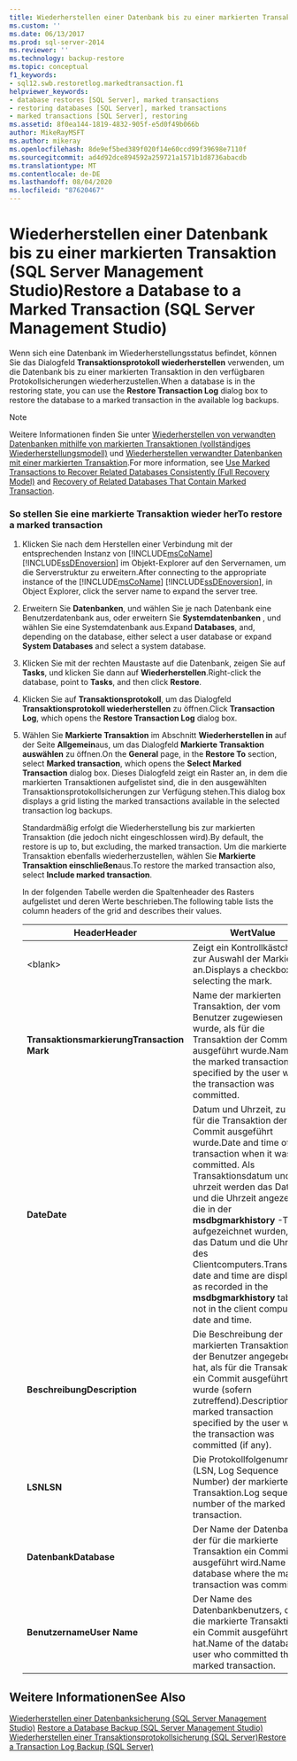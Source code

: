 ```yaml
---
title: Wiederherstellen einer Datenbank bis zu einer markierten Transaktion (SQL Server Management Studio) | Microsoft-Dokumentation
ms.custom: ''
ms.date: 06/13/2017
ms.prod: sql-server-2014
ms.reviewer: ''
ms.technology: backup-restore
ms.topic: conceptual
f1_keywords:
- sql12.swb.restoretlog.markedtransaction.f1
helpviewer_keywords:
- database restores [SQL Server], marked transactions
- restoring databases [SQL Server], marked transactions
- marked transactions [SQL Server], restoring
ms.assetid: 8f0ea144-1819-4832-905f-e5d0f49b066b
author: MikeRayMSFT
ms.author: mikeray
ms.openlocfilehash: 8de9ef5bed389f020f14e60ccd99f39698e7110f
ms.sourcegitcommit: ad4d92dce894592a259721a1571b1d8736abacdb
ms.translationtype: MT
ms.contentlocale: de-DE
ms.lasthandoff: 08/04/2020
ms.locfileid: "87620467"
---
```

# <a name="restore-a-database-to-a-marked-transaction-sql-server-management-studio"></a><span data-ttu-id="806ff-102">Wiederherstellen einer Datenbank bis zu einer markierten Transaktion (SQL Server Management Studio)</span><span class="sxs-lookup"><span data-stu-id="806ff-102">Restore a Database to a Marked Transaction (SQL Server Management Studio)</span></span>
  <span data-ttu-id="806ff-103">Wenn sich eine Datenbank im Wiederherstellungsstatus befindet, können Sie das Dialogfeld **Transaktionsprotokoll wiederherstellen** verwenden, um die Datenbank bis zu einer markierten Transaktion in den verfügbaren Protokollsicherungen wiederherzustellen.</span><span class="sxs-lookup"><span data-stu-id="806ff-103">When a database is in the restoring state, you can use the **Restore Transaction Log** dialog box to restore the database to a marked transaction in the available log backups.</span></span>  
  
> [!NOTE]  
>  <span data-ttu-id="806ff-104">Weitere Informationen finden Sie unter [Wiederherstellen von verwandten Datenbanken mithilfe von markierten Transaktionen &#40;vollständiges Wiederherstellungsmodell&#41;](use-marked-transactions-to-recover-related-databases-consistently.md) und [Wiederherstellen verwandter Datenbanken mit einer markierten Transaktion](recovery-of-related-databases-that-contain-marked-transaction.md).</span><span class="sxs-lookup"><span data-stu-id="806ff-104">For more information, see [Use Marked Transactions to Recover Related Databases Consistently &#40;Full Recovery Model&#41;](use-marked-transactions-to-recover-related-databases-consistently.md) and [Recovery of Related  Databases That Contain Marked Transaction](recovery-of-related-databases-that-contain-marked-transaction.md).</span></span>  
  
### <a name="to-restore-a-marked-transaction"></a><span data-ttu-id="806ff-105">So stellen Sie eine markierte Transaktion wieder her</span><span class="sxs-lookup"><span data-stu-id="806ff-105">To restore a marked transaction</span></span>  
  
1.  <span data-ttu-id="806ff-106">Klicken Sie nach dem Herstellen einer Verbindung mit der entsprechenden Instanz von [!INCLUDE[msCoName](../../includes/msconame-md.md)] [!INCLUDE[ssDEnoversion](../../includes/ssdenoversion-md.md)] im Objekt-Explorer auf den Servernamen, um die Serverstruktur zu erweitern.</span><span class="sxs-lookup"><span data-stu-id="806ff-106">After connecting to the appropriate instance of the [!INCLUDE[msCoName](../../includes/msconame-md.md)] [!INCLUDE[ssDEnoversion](../../includes/ssdenoversion-md.md)], in Object Explorer, click the server name to expand the server tree.</span></span>  
  
2.  <span data-ttu-id="806ff-107">Erweitern Sie **Datenbanken**, und wählen Sie je nach Datenbank eine Benutzerdatenbank aus, oder erweitern Sie **Systemdatenbanken** , und wählen Sie eine Systemdatenbank aus.</span><span class="sxs-lookup"><span data-stu-id="806ff-107">Expand **Databases**, and, depending on the database, either select a user database or expand **System Databases** and select a system database.</span></span>  
  
3.  <span data-ttu-id="806ff-108">Klicken Sie mit der rechten Maustaste auf die Datenbank, zeigen Sie auf **Tasks**, und klicken Sie dann auf **Wiederherstellen**.</span><span class="sxs-lookup"><span data-stu-id="806ff-108">Right-click the database, point to **Tasks**, and then click **Restore**.</span></span>  
  
4.  <span data-ttu-id="806ff-109">Klicken Sie auf **Transaktionsprotokoll**, um das Dialogfeld **Transaktionsprotokoll wiederherstellen** zu öffnen.</span><span class="sxs-lookup"><span data-stu-id="806ff-109">Click **Transaction Log**, which opens the **Restore Transaction Log** dialog box.</span></span>  
  
5.  <span data-ttu-id="806ff-110">Wählen Sie **Markierte Transaktion** im Abschnitt **Wiederherstellen in** auf der Seite **Allgemein**aus, um das Dialogfeld **Markierte Transaktion auswählen** zu öffnen.</span><span class="sxs-lookup"><span data-stu-id="806ff-110">On the **General** page, in the **Restore To** section, select **Marked transaction**, which opens the **Select Marked Transaction** dialog box.</span></span> <span data-ttu-id="806ff-111">Dieses Dialogfeld zeigt ein Raster an, in dem die markierten Transaktionen aufgelistet sind, die in den ausgewählten Transaktionsprotokollsicherungen zur Verfügung stehen.</span><span class="sxs-lookup"><span data-stu-id="806ff-111">This dialog box displays a grid listing the marked transactions available in the selected transaction log backups.</span></span>  
  
     <span data-ttu-id="806ff-112">Standardmäßig erfolgt die Wiederherstellung bis zur markierten Transaktion (die jedoch nicht eingeschlossen wird).</span><span class="sxs-lookup"><span data-stu-id="806ff-112">By default, the restore is up to, but excluding, the marked transaction.</span></span> <span data-ttu-id="806ff-113">Um die markierte Transaktion ebenfalls wiederherzustellen, wählen Sie **Markierte Transaktion einschließen**aus.</span><span class="sxs-lookup"><span data-stu-id="806ff-113">To restore the marked transaction also, select **Include marked transaction**.</span></span>  
  
     <span data-ttu-id="806ff-114">In der folgenden Tabelle werden die Spaltenheader des Rasters aufgelistet und deren Werte beschrieben.</span><span class="sxs-lookup"><span data-stu-id="806ff-114">The following table lists the column headers of the grid and describes their values.</span></span>  
  
    |<span data-ttu-id="806ff-115">Header</span><span class="sxs-lookup"><span data-stu-id="806ff-115">Header</span></span>|<span data-ttu-id="806ff-116">Wert</span><span class="sxs-lookup"><span data-stu-id="806ff-116">Value</span></span>|  
    |------------|-----------|  
    |\<blank>|<span data-ttu-id="806ff-117">Zeigt ein Kontrollkästchen zur Auswahl der Markierung an.</span><span class="sxs-lookup"><span data-stu-id="806ff-117">Displays a checkbox for selecting the mark.</span></span>|  
    |<span data-ttu-id="806ff-118">**Transaktionsmarkierung**</span><span class="sxs-lookup"><span data-stu-id="806ff-118">**Transaction Mark**</span></span>|<span data-ttu-id="806ff-119">Name der markierten Transaktion, der vom Benutzer zugewiesen wurde, als für die Transaktion der Commit ausgeführt wurde.</span><span class="sxs-lookup"><span data-stu-id="806ff-119">Name of the marked transaction specified by the user when the transaction was committed.</span></span>|  
    |<span data-ttu-id="806ff-120">**Date**</span><span class="sxs-lookup"><span data-stu-id="806ff-120">**Date**</span></span>|<span data-ttu-id="806ff-121">Datum und Uhrzeit, zu der für die Transaktion der Commit ausgeführt wurde.</span><span class="sxs-lookup"><span data-stu-id="806ff-121">Date and time of the transaction when it was committed.</span></span> <span data-ttu-id="806ff-122">Als Transaktionsdatum und -uhrzeit werden das Datum und die Uhrzeit angezeigt, die in der **msdbgmarkhistory** -Tabelle aufgezeichnet wurden, nicht das Datum und die Uhrzeit des Clientcomputers.</span><span class="sxs-lookup"><span data-stu-id="806ff-122">Transaction date and time are displayed as recorded in the **msdbgmarkhistory** table, not in the client computer's date and time.</span></span>|  
    |<span data-ttu-id="806ff-123">**Beschreibung**</span><span class="sxs-lookup"><span data-stu-id="806ff-123">**Description**</span></span>|<span data-ttu-id="806ff-124">Die Beschreibung der markierten Transaktion, die der Benutzer angegeben hat, als für die Transaktion ein Commit ausgeführt wurde (sofern zutreffend).</span><span class="sxs-lookup"><span data-stu-id="806ff-124">Description of marked transaction specified by the user when the transaction was committed (if any).</span></span>|  
    |<span data-ttu-id="806ff-125">**LSN**</span><span class="sxs-lookup"><span data-stu-id="806ff-125">**LSN**</span></span>|<span data-ttu-id="806ff-126">Die Protokollfolgenummer (LSN, Log Sequence Number) der markierten Transaktion.</span><span class="sxs-lookup"><span data-stu-id="806ff-126">Log sequence number of the marked transaction.</span></span>|  
    |<span data-ttu-id="806ff-127">**Datenbank**</span><span class="sxs-lookup"><span data-stu-id="806ff-127">**Database**</span></span>|<span data-ttu-id="806ff-128">Der Name der Datenbank, in der für die markierte Transaktion ein Commit ausgeführt wird.</span><span class="sxs-lookup"><span data-stu-id="806ff-128">Name of the database where the marked transaction was committed.</span></span>|  
    |<span data-ttu-id="806ff-129">**Benutzername**</span><span class="sxs-lookup"><span data-stu-id="806ff-129">**User Name**</span></span>|<span data-ttu-id="806ff-130">Der Name des Datenbankbenutzers, der für die markierte Transaktion ein Commit ausgeführt hat.</span><span class="sxs-lookup"><span data-stu-id="806ff-130">Name of the database user who committed the marked transaction.</span></span>|  
  
## <a name="see-also"></a><span data-ttu-id="806ff-131">Weitere Informationen</span><span class="sxs-lookup"><span data-stu-id="806ff-131">See Also</span></span>  
 <span data-ttu-id="806ff-132">[Wiederherstellen einer Datenbanksicherung &#40;SQL Server Management Studio&#41;](restore-a-database-backup-using-ssms.md) </span><span class="sxs-lookup"><span data-stu-id="806ff-132">[Restore a Database Backup &#40;SQL Server Management Studio&#41;](restore-a-database-backup-using-ssms.md) </span></span>  
 [<span data-ttu-id="806ff-133">Wiederherstellen einer Transaktionsprotokollsicherung &#40;SQL Server&#41;</span><span class="sxs-lookup"><span data-stu-id="806ff-133">Restore a Transaction Log Backup &#40;SQL Server&#41;</span></span>](restore-a-transaction-log-backup-sql-server.md)  
  
  
